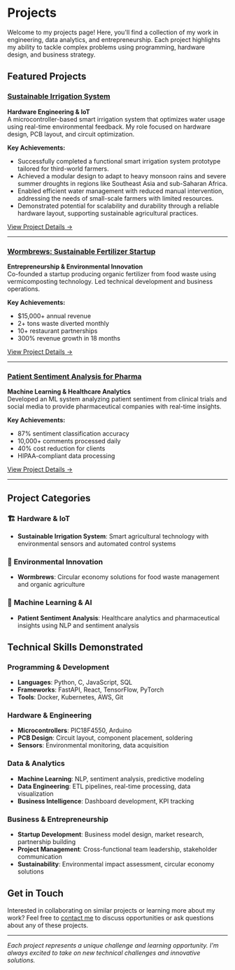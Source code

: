 # Projects

Welcome to my projects page! Here, you'll find a collection of my work in engineering, data analytics, and entrepreneurship. Each project highlights my ability to tackle complex problems using programming, hardware design, and business strategy.

## Featured Projects

### [Sustainable Irrigation System](projects/sustainable-irrigation-system.md)

**Hardware Engineering & IoT**  
A microcontroller-based smart irrigation system that optimizes water usage using real-time environmental feedback. My role focused on hardware design, PCB layout, and circuit optimization.

**Key Achievements:**

- Successfully completed a functional smart irrigation system prototype tailored for third-world farmers.
- Achieved a modular design to adapt to heavy monsoon rains and severe summer droughts in regions like Southeast Asia and sub-Saharan Africa.
- Enabled efficient water management with reduced manual intervention, addressing the needs of small-scale farmers with limited resources.
- Demonstrated potential for scalability and durability through a reliable hardware layout, supporting sustainable agricultural practices.

[View Project Details →](projects/sustainable-irrigation-system.md)

---

### [Wormbrews: Sustainable Fertilizer Startup](projects/wormbrews.md)

**Entrepreneurship & Environmental Innovation**  
Co-founded a startup producing organic fertilizer from food waste using vermicomposting technology. Led technical development and business operations.

**Key Achievements:**
- $15,000+ annual revenue
- 2+ tons waste diverted monthly
- 10+ restaurant partnerships
- 300% revenue growth in 18 months

[View Project Details →](projects/wormbrews.md)

---

### [Patient Sentiment Analysis for Pharma](projects/patient-sentiment-analysis.md)

**Machine Learning & Healthcare Analytics**  
Developed an ML system analyzing patient sentiment from clinical trials and social media to provide pharmaceutical companies with real-time insights.

**Key Achievements:**
- 87% sentiment classification accuracy
- 10,000+ comments processed daily
- 40% cost reduction for clients
- HIPAA-compliant data processing

[View Project Details →](projects/patient-sentiment-analysis.md)

---

## Project Categories

### 🏗️ **Hardware & IoT**
- **Sustainable Irrigation System**: Smart agricultural technology with environmental sensors and automated control systems

### 🌱 **Environmental Innovation**
- **Wormbrews**: Circular economy solutions for food waste management and organic agriculture

### 🤖 **Machine Learning & AI**
- **Patient Sentiment Analysis**: Healthcare analytics and pharmaceutical insights using NLP and sentiment analysis

## Technical Skills Demonstrated

### Programming & Development
- **Languages**: Python, C, JavaScript, SQL
- **Frameworks**: FastAPI, React, TensorFlow, PyTorch
- **Tools**: Docker, Kubernetes, AWS, Git

### Hardware & Engineering
- **Microcontrollers**: PIC18F4550, Arduino
- **PCB Design**: Circuit layout, component placement, soldering
- **Sensors**: Environmental monitoring, data acquisition

### Data & Analytics
- **Machine Learning**: NLP, sentiment analysis, predictive modeling
- **Data Engineering**: ETL pipelines, real-time processing, data visualization
- **Business Intelligence**: Dashboard development, KPI tracking

### Business & Entrepreneurship
- **Startup Development**: Business model design, market research, partnership building
- **Project Management**: Cross-functional team leadership, stakeholder communication
- **Sustainability**: Environmental impact assessment, circular economy solutions

## Get in Touch

Interested in collaborating on similar projects or learning more about my work? Feel free to [contact me](contact.md) to discuss opportunities or ask questions about any of these projects.

---

*Each project represents a unique challenge and learning opportunity. I'm always excited to take on new technical challenges and innovative solutions.*
